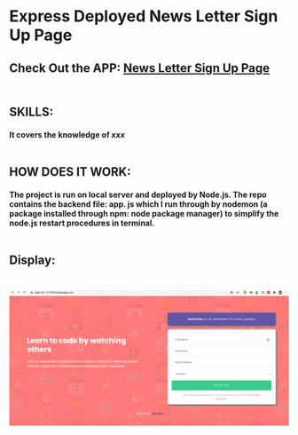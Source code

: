 # Express Deployed News Letter Sign Up Page<br/>

## Check Out the APP: [News Letter Sign Up Page](https://salty-tor-31149.herokuapp.com/)<br/><br/>

## SKILLS:
#### It covers the knowledge of **_xxx_**<br/><br/>

## HOW DOES IT WORK:
#### The project is run on local server and deployed by Node.js.  The repo contains the backend file: app. js which I run through by nodemon (a package installed through npm: node package manager) to simplify the node.js restart procedures in terminal.<br/><br/> 

## Display:<br/><br/>

![Farmers Market Finder Demo](gif/NewsLetter.gif)
